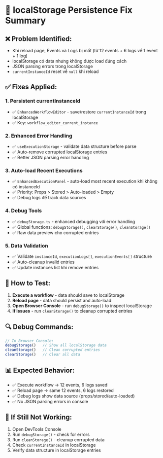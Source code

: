 # 🔧 localStorage Persistence Fix Summary

## ❌ **Problem Identified:**
- Khi reload page, Events và Logs bị mất (từ 12 events + 6 logs về 1 event + 1 log)
- localStorage có data nhưng không được load đúng cách
- JSON parsing errors trong localStorage
- `currentInstanceId` reset về `null` khi reload

## ✅ **Fixes Applied:**

### 1. **Persistent currentInstanceId**
- ✅ `EnhancedWorkflowEditor` - save/restore `currentInstanceId` trong localStorage
- ✅ Key: `workflow_editor_current_instance`

### 2. **Enhanced Error Handling**
- ✅ `useExecutionStorage` - validate data structure before parse
- ✅ Auto-remove corrupted localStorage entries
- ✅ Better JSON parsing error handling

### 3. **Auto-load Recent Executions**
- ✅ `EnhancedExecutionPanel` - auto-load most recent execution khi không có instanceId
- ✅ Priority: Props > Stored > Auto-loaded > Empty
- ✅ Debug logs để track data sources

### 4. **Debug Tools**
- ✅ `debugStorage.ts` - enhanced debugging với error handling
- ✅ Global functions: `debugStorage()`, `clearStorage()`, `cleanStorage()`
- ✅ Raw data preview cho corrupted entries

### 5. **Data Validation**
- ✅ Validate `instanceId`, `executionLogs[]`, `executionEvents[]` structure
- ✅ Auto-cleanup invalid entries
- ✅ Update instances list khi remove entries

## 🧪 **How to Test:**

1. **Execute a workflow** - data should save to localStorage
2. **Reload page** - data should persist and auto-load
3. **Open Browser Console** - run `debugStorage()` to inspect localStorage
4. **If issues** - run `cleanStorage()` to cleanup corrupted entries

## 🔍 **Debug Commands:**
```javascript
// In Browser Console:
debugStorage()   // Show all localStorage data
cleanStorage()   // Clean corrupted entries  
clearStorage()   // Clear all data
```

## 📊 **Expected Behavior:**
- ✅ Execute workflow → 12 events, 6 logs saved
- ✅ Reload page → same 12 events, 6 logs restored
- ✅ Debug logs show data source (props/stored/auto-loaded)
- ✅ No JSON parsing errors in console

## 🚨 **If Still Not Working:**
1. Open DevTools Console
2. Run `debugStorage()` - check for errors
3. Run `cleanStorage()` - cleanup corrupted data
4. Check `currentInstanceId` in localStorage
5. Verify data structure in localStorage entries

